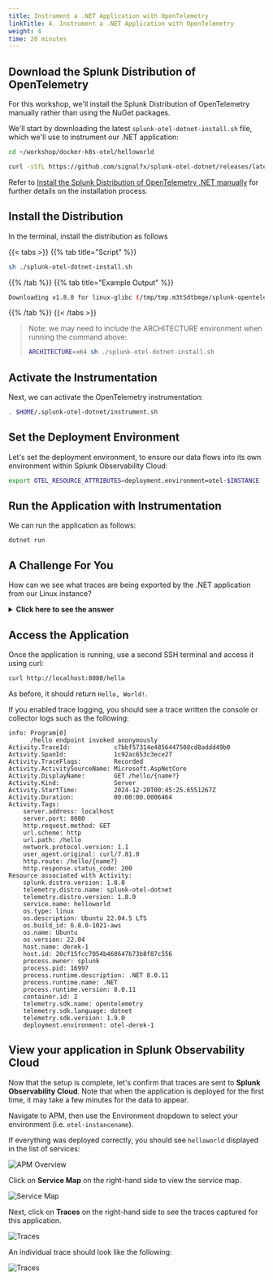 ```yaml
---
title: Instrument a .NET Application with OpenTelemetry
linkTitle: 4. Instrument a .NET Application with OpenTelemetry
weight: 4
time: 20 minutes
---
```


## Download the Splunk Distribution of OpenTelemetry

For this workshop, we'll install the Splunk Distribution of OpenTelemetry manually rather than 
using the NuGet packages.  

We'll start by downloading the latest `splunk-otel-dotnet-install.sh` file, 
which we'll use to instrument our .NET application:

``` bash
cd ~/workshop/docker-k8s-otel/helloworld

curl -sSfL https://github.com/signalfx/splunk-otel-dotnet/releases/latest/download/splunk-otel-dotnet-install.sh -O
```

Refer to [Install the Splunk Distribution of OpenTelemetry .NET manually](https://docs.splunk.com/observability/en/gdi/get-data-in/application/otel-dotnet/instrumentation/instrument-dotnet-application.html#install-the-splunk-distribution-of-opentelemetry-net-manually)
for further details on the installation process.

## Install the Distribution

In the terminal, install the distribution as follows

{{< tabs >}}
{{% tab title="Script" %}}

``` bash
sh ./splunk-otel-dotnet-install.sh
```

{{% /tab %}}
{{% tab title="Example Output" %}}

``` bash
Downloading v1.8.0 for linux-glibc (/tmp/tmp.m3tSdtbmge/splunk-opentelemetry-dotnet-linux-glibc-x64.zip)...
```

{{% /tab %}}
{{< /tabs >}}


> Note: we may need to include the ARCHITECTURE environment when running the command above: 
> ``` bash
> ARCHITECTURE=x64 sh ./splunk-otel-dotnet-install.sh
> ```

## Activate the Instrumentation

Next, we can activate the OpenTelemetry instrumentation: 

``` bash
. $HOME/.splunk-otel-dotnet/instrument.sh
```

## Set the Deployment Environment

Let's set the deployment environment, to ensure our data flows into its own 
environment within Splunk Observability Cloud: 

``` bash 
export OTEL_RESOURCE_ATTRIBUTES=deployment.environment=otel-$INSTANCE
```


## Run the Application with Instrumentation

We can run the application as follows: 

```
dotnet run
```

## A Challenge For You

How can we see what traces are being exported by the .NET application from our Linux instance?

<details>
  <summary><b>Click here to see the answer</b></summary>

There are two ways we can do this:

1. We could add `OTEL_TRACES_EXPORTER=otlp,console` at the start of the `dotnet run` command, which ensures that traces are both written to collector via OTLP as well as the console.
``` bash
OTEL_TRACES_EXPORTER=otlp,console dotnet run 
```
2. Alternatively, we could add the debug exporter to the collector configuration, and add it to the traces pipeline, which ensures the traces are written to the collector logs.

``` yaml
exporters:
  debug:
    verbosity: detailed
service:
  pipelines:
    traces:
      receivers: [jaeger, otlp, zipkin]
      processors:
      - memory_limiter
      - batch
      - resourcedetection
      exporters: [otlphttp, signalfx, debug]
```
</details>

## Access the Application

Once the application is running, use a second SSH terminal and access it using curl:

``` bash
curl http://localhost:8080/hello
```

As before, it should return `Hello, World!`. 

If you enabled trace logging, you should see a trace written the console or collector logs such as the following: 

````
info: Program[0]
      /hello endpoint invoked anonymously
Activity.TraceId:            c7bbf57314e4856447508cd8addd49b0
Activity.SpanId:             1c92ac653c3ece27
Activity.TraceFlags:         Recorded
Activity.ActivitySourceName: Microsoft.AspNetCore
Activity.DisplayName:        GET /hello/{name?}
Activity.Kind:               Server
Activity.StartTime:          2024-12-20T00:45:25.6551267Z
Activity.Duration:           00:00:00.0006464
Activity.Tags:
    server.address: localhost
    server.port: 8080
    http.request.method: GET
    url.scheme: http
    url.path: /hello
    network.protocol.version: 1.1
    user_agent.original: curl/7.81.0
    http.route: /hello/{name?}
    http.response.status_code: 200
Resource associated with Activity:
    splunk.distro.version: 1.8.0
    telemetry.distro.name: splunk-otel-dotnet
    telemetry.distro.version: 1.8.0
    service.name: helloworld
    os.type: linux
    os.description: Ubuntu 22.04.5 LTS
    os.build_id: 6.8.0-1021-aws
    os.name: Ubuntu
    os.version: 22.04
    host.name: derek-1
    host.id: 20cf15fcc7054b468647b73b8f87c556
    process.owner: splunk
    process.pid: 16997
    process.runtime.description: .NET 8.0.11
    process.runtime.name: .NET
    process.runtime.version: 8.0.11
    container.id: 2
    telemetry.sdk.name: opentelemetry
    telemetry.sdk.language: dotnet
    telemetry.sdk.version: 1.9.0
    deployment.environment: otel-derek-1
````

## View your application in Splunk Observability Cloud

Now that the setup is complete, let's confirm that traces are sent to **Splunk Observability Cloud**.  Note that when the application is deployed for the first time, it may take a few minutes for the data to appear.

Navigate to APM, then use the Environment dropdown to select your environment (i.e. `otel-instancename`).

If everything was deployed correctly, you should see `helloworld` displayed in the list of services:

![APM Overview](../images/apm_overview.png)

Click on **Service Map** on the right-hand side to view the service map.  

![Service Map](../images/service_map.png)

Next, click on **Traces** on the right-hand side to see the traces captured for this application. 

![Traces](../images/traces.png)

An individual trace should look like the following: 

![Traces](../images/trace.png)